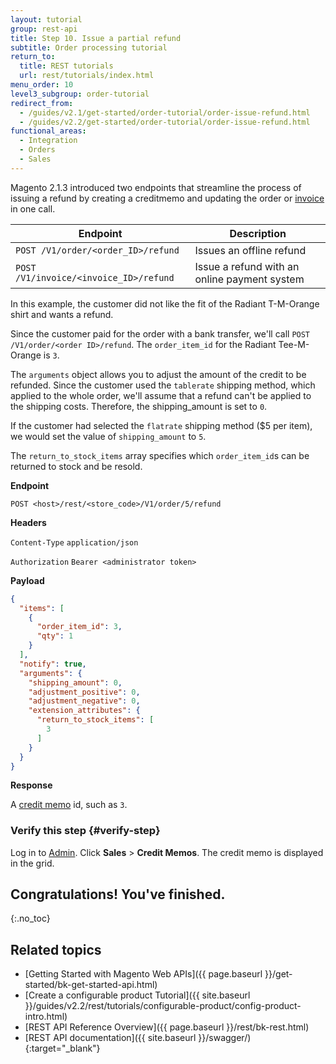 ```yaml
---
layout: tutorial
group: rest-api
title: Step 10. Issue a partial refund
subtitle: Order processing tutorial
return_to:
  title: REST tutorials
  url: rest/tutorials/index.html
menu_order: 10
level3_subgroup: order-tutorial
redirect_from:
  - /guides/v2.1/get-started/order-tutorial/order-issue-refund.html
  - /guides/v2.2/get-started/order-tutorial/order-issue-refund.html
functional_areas:
  - Integration
  - Orders
  - Sales
---
```


Magento 2.1.3 introduced two endpoints that streamline the process of issuing a refund by creating a creditmemo and updating the order or [invoice](https://glossary.magento.com/invoice) in one call.

Endpoint | Description
--- | ---
`POST /V1/order/<order_ID>/refund` | Issues an offline refund
`POST /V1/invoice/<invoice_ID>/refund` | Issue a refund with an online payment system

In this example, the customer did not like the fit of the Radiant T-M-Orange shirt and wants a refund.

Since the customer paid for the order with a bank transfer, we'll call `POST /V1/order/<order ID>/refund`. The `order_item_id` for the Radiant Tee-M-Orange is `3`.

The `arguments` object allows you to adjust the amount of the credit to be refunded. Since the customer used the `tablerate` shipping method, which applied to the whole order, we'll assume that a refund can't be applied to the shipping costs. Therefore, the shipping_amount is set to `0`.

If the customer had selected the `flatrate` shipping method ($5 per item), we would set the value of `shipping_amount` to `5`.

The `return_to_stock_items` array specifies which `order_item_id`s can be returned to stock and be resold.

**Endpoint**

`POST <host>/rest/<store_code>/V1/order/5/refund`

**Headers**

`Content-Type` `application/json`

`Authorization` `Bearer <administrator token>`

**Payload**

```json
{
  "items": [
    {
      "order_item_id": 3,
      "qty": 1
    }
  ],
  "notify": true,
  "arguments": {
    "shipping_amount": 0,
    "adjustment_positive": 0,
    "adjustment_negative": 0,
    "extension_attributes": {
      "return_to_stock_items": [
        3
      ]
    }
  }
}
```

**Response**

A [credit memo](https://glossary.magento.com/credit-memo) id, such as `3`.

### Verify this step {#verify-step}

Log in to [Admin](https://glossary.magento.com/admin). Click **Sales** > **Credit Memos**. The credit memo is displayed in the grid.

## Congratulations! You've finished.
{:.no_toc}

## Related topics

* [Getting Started with Magento Web APIs]({{ page.baseurl }}/get-started/bk-get-started-api.html)
* [Create a configurable product Tutorial]({{ site.baseurl }}/guides/v2.2/rest/tutorials/configurable-product/config-product-intro.html)
* [REST API Reference Overview]({{ page.baseurl }}/rest/bk-rest.html)
* [REST API documentation]({{ site.baseurl }}/swagger/){:target="_blank"}

